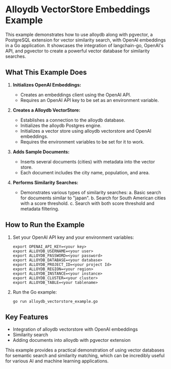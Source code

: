 # Alloydb VectorStore Embeddings Example

This example demonstrates how to use alloydb along with pgvector, a PostgreSQL extension for vector similarity search, with OpenAI embeddings in a Go application. It showcases the integration of langchain-go, OpenAI's API, and pgvector to create a powerful vector database for similarity searches.

## What This Example Does

1. **Initializes OpenAI Embeddings:**
    - Creates an embeddings client using the OpenAI API.
    - Requires an OpenAI API key to be set as an environment variable.

3. **Creates a Alloydb VectorStore:**
    - Establishes a connection to the alloydb database.
    - Initializes the alloydb Postgres engine.
    - Initializes a vector store using alloydb vectorstore and OpenAI embeddings.
    - Requires the environment variables to be set for it to work.

4. **Adds Sample Documents:**
    - Inserts several documents (cities) with metadata into the vector store.
    - Each document includes the city name, population, and area.

5. **Performs Similarity Searches:**
    - Demonstrates various types of similarity searches:
      a. Basic search for documents similar to "japan".
      b. Search for South American cities with a score threshold.
      c. Search with both score threshold and metadata filtering.

## How to Run the Example

1. Set your OpenAI API key and your environment variables:
   ```
   export OPENAI_API_KEY=<your key>
   export ALLOYDB_USERNAME=<your user>
   export ALLOYDB_PASSWORD=<your password>
   export ALLOYDB_DATABASE=<your database>
   export ALLOYDB_PROJECT_ID=<your project Id>
   export ALLOYDB_REGION=<your region>
   export ALLOYDB_INSTANCE=<your instance>
   export ALLOYDB_CLUSTER=<your cluster>
   export ALLOYDB_TABLE=<your tablename>
   ```

2. Run the Go example:
   ```
   go run alloydb_vectorstore_example.go
   ```

## Key Features

- Integration of alloydb vectorstore with OpenAI embeddings
- Similarity search
- Adding documents into alloydb with pgvector extension

This example provides a practical demonstration of using vector databases for semantic search and similarity matching, which can be incredibly useful for various AI and machine learning applications.
